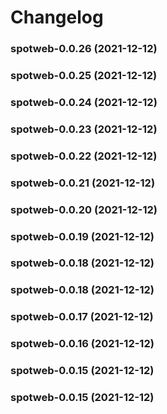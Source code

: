 # Changelog<br>


<a name="spotweb-0.0.26"></a>
### spotweb-0.0.26 (2021-12-12)



<a name="spotweb-0.0.25"></a>
### spotweb-0.0.25 (2021-12-12)



<a name="spotweb-0.0.24"></a>
### spotweb-0.0.24 (2021-12-12)



<a name="spotweb-0.0.23"></a>
### spotweb-0.0.23 (2021-12-12)



<a name="spotweb-0.0.22"></a>
### spotweb-0.0.22 (2021-12-12)



<a name="spotweb-0.0.21"></a>
### spotweb-0.0.21 (2021-12-12)



<a name="spotweb-0.0.20"></a>
### spotweb-0.0.20 (2021-12-12)



<a name="spotweb-0.0.19"></a>
### spotweb-0.0.19 (2021-12-12)



<a name="spotweb-0.0.18"></a>
### spotweb-0.0.18 (2021-12-12)



<a name="spotweb-0.0.18"></a>
### spotweb-0.0.18 (2021-12-12)



<a name="spotweb-0.0.17"></a>
### spotweb-0.0.17 (2021-12-12)



<a name="spotweb-0.0.16"></a>
### spotweb-0.0.16 (2021-12-12)



<a name="spotweb-0.0.15"></a>
### spotweb-0.0.15 (2021-12-12)



<a name="spotweb-0.0.15"></a>
### spotweb-0.0.15 (2021-12-12)

